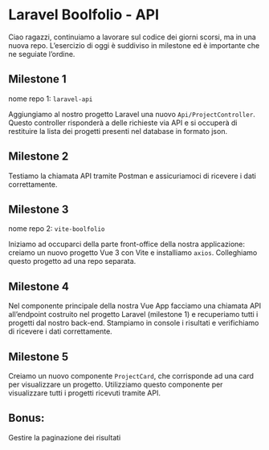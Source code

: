# Laravel Boolfolio - API

Ciao ragazzi,
continuiamo a lavorare sul codice dei giorni scorsi, ma in una nuova repo.
L’esercizio di oggi è suddiviso in milestone ed è importante che ne seguiate l’ordine.

## Milestone 1

nome repo 1: `laravel-api`

Aggiungiamo al nostro progetto Laravel una nuovo `Api/ProjectController`. Questo controller risponderà a delle richieste via API e si occuperà di restituire la lista dei progetti presenti nel database in formato json.

## Milestone 2

Testiamo la chiamata API tramite Postman e assicuriamoci di ricevere i dati correttamente.

## Milestone 3

nome repo 2: `vite-boolfolio`

Iniziamo ad occuparci della parte front-office della nostra applicazione: creiamo un nuovo progetto Vue 3 con Vite e installiamo `axios`.
Colleghiamo questo progetto ad una repo separata.

## Milestone 4

Nel componente principale della nostra Vue App facciamo una chiamata API all’endpoint costruito nel progetto Laravel (milestone 1) e recuperiamo tutti i progetti dal nostro back-end.
Stampiamo in console i risultati e verifichiamo di ricevere i dati correttamente.

## Milestone 5

Creiamo un nuovo componente `ProjectCard`, che corrisponde ad una card per visualizzare un progetto. Utilizziamo questo componente per visualizzare tutti i progetti ricevuti tramite API.

## Bonus:

Gestire la paginazione dei risultati
